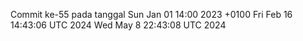 Commit ke-55 pada tanggal Sun Jan 01 14:00 2023 +0100
Fri Feb 16 14:43:06 UTC 2024
Wed May  8 22:43:08 UTC 2024
